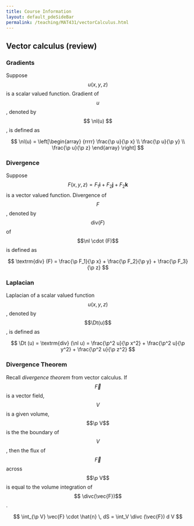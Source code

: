 ```yaml
---
title: Course Information
layout: default_pdeSideBar
permalink: /teaching/MAT431/vectorCalculus.html
---
```

 
<!---
#+latex_header: \newcommand{\Sig}{\Sigma}
#+latex_header: \newcommand{\Om}{\Omega}
#+latex_header: \newcommand{\om}{\omega}
#+latex_header: \newcommand{\Gm}{\Gamma}
#+latex_header: \newcommand{\tor}{\rightarrow}
#+latex_header: \newcommand{\R}{\mathbf{R}}
#+latex_header: \newcommand{\p}{\partial}
#+latex_header: \newcommand{\nl}{\nabla}
#+latex_header: \newcommand{\Dt}{\Delta}
#+latex_header: \newcommand{\dt}{\delta}
#+latex_header: \newcommand{\ep}{\epsilon}
#+latex_header: \newcommand{\vp}{\varphi}
#+latex_header: \newcommand{\ve}{\mathbf{\varepsilon}}
#+latex_header: \newcommand{\ml}{\left[\begin{array}}
#+latex_header: \newcommand{\mr}{\end{array}\right]}
#+latex_header: \newcommand{\divc}{\mathbf{div}}
--->

Vector calculus (review)
-----------------------

### Gradients
Suppose $$ u(x,y,z) $$  is a scalar valued function. Gradient of $$ u $$, denoted by $$ \nl(u) $$, is defined as

$$
\nl(u) =  \left[\begin{array} {rrrr} \frac{\p u}{\p x} \\  \frac{\p u}{\p y} \\  \frac{\p u}{\p z} \end{array} \right] 
$$

### Divergence
Suppose $$F(x,y,z) = F_1 \mathbf{i} + F_2 \mathbf{j} + F_2 \mathbf{k}$$ is a vector valued function. Divergence of $$F$$, denoted by $$\text{div}(F)$$ of $$\nl \cdot (F)$$ is defined as

$$
\textrm{div} (F) = \frac{\p F_1}{\p x} + \frac{\p F_2}{\p y} + \frac{\p F_3}{\p z} 
$$

### Laplacian

Laplacian of a scalar valued function $$u(x,y,z)$$, denoted by $$\Dt(u)$$, is defined as

$$
\Dt (u) = \textrm{div} (\nl u) = \frac{\p^2 u}{\p x^2} + \frac{\p^2 u}{\p y^2} + \frac{\p^2 u}{\p z^2} 
$$

### Divergence Theorem

Recall *divergence theorem* from vector calculus. If $$\vec{F}$$ is a vector field, $$V$$ is a given volume, $$\p V$$ is the the boundary of $$V$$, then the flux of $$\vec{F}$$ across $$\p V$$ is equal to the volume integration of $$ \divc(\vec{F})$$. 

$$
\int_{\p V} \vec{F} \cdot \hat{n} \, dS = \int_V \divc (\vec{F}) d V 
$$


